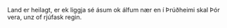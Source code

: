 Land er heilagt,
er ek liggja sé
ásum ok álfum nær
en í Þrúðheimi
skal Þór vera,
unz of rjúfask regin.
